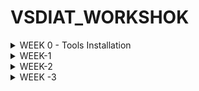 # 	VSDIAT_WORKSHOK
<details>
	<summary>WEEK 0 - Tools Installation </summary>
	
# Day 0 - Tools Installation
## Yosys
```
$ git clone https://github.com/YosysHQ/yosys.git
$ cd yosys 
$ sudo apt install make (If make is not installed please install it) 
$ sudo apt-get install build-essential clang bison flex \
    libreadline-dev gawk tcl-dev libffi-dev git \
    graphviz xdot pkg-config python3 libboost-system-dev \
    libboost-python-dev libboost-filesystem-dev zlib1g-dev
$ make 
$ sudo make install
```
![Yosys Installed](https://github.com/SACH8787/VSDIAT_WORKSHOK/blob/main/WEEK0/yosys_installed.png)

## Iverilog
```
$ sudo apt-get install iverilog
```
![Iverilog Installed](https://github.com/SACH8787/VSDIAT_WORKSHOK/blob/main/WEEK0/iverilog_installed.png)



## GTKWave
```
$ sudo apt update
$ sudo apt install gtkwave
```

![GTKWave Installed](https://github.com/SACH8787/VSDIAT_WORKSHOK/blob/main/WEEK0/gtkwave_installed.png)


</details>
<details>
	<summary>WEEK-1</summary>

<details>
    <summary>WEEK 1 - Day 0 - Simulation and Synthesis Steps</summary>
    
# Week 1 - Day 0 - Simulation and Synthesis

## Yosys - Synthesis and Netlist Diagram
$ yosys
yosys> read_verilog verilog/good_mux.v
yosys> synth -top good_mux
yosys> show

- `read_verilog verilog/good_mux.v` reads your Verilog file.
- `synth -top good_mux` synthesizes your top module named `good_mux`.
- `show` opens a GTK window displaying the synthesized netlist diagram.

## Icarus Verilog - Simulation and Waveform Viewing

- Compile your Verilog source and testbench:

$ iverilog -o good_mux_tb.vvp verilog/good_mux.v testbench/good_mux_tb.v


- Run the simulation:

$ vvp good_mux_tb.vvp
![Good Mux Synthesized Netlist](https://github.com/SACH8787/VSDIAT_WORKSHOK/blob/main/WEEK1/DAY1/good_mux_synth.png)

- View the waveform output:

$ gtkwave good_mux_tb.vcd
![Good Mux Waveform](https://github.com/SACH8787/VSDIAT_WORKSHOK/blob/main/WEEK1/DAY1/good_mux_wave.png)

*(Ensure your testbench writes waveform data to `good_mux_tb.vcd`)*


</details>



<details>
<summary>WEEK1 - DAY 2</summary>

# WEEK1 -Day 2: Timing Libraries, Synthesis Approaches, and Efficient Flip-Flop Coding

Welcome to Day 2 of the RTL Workshop. This day covers three crucial topics:
- Understanding the `.lib` timing library (sky130_fd_sc_hd__tt_025C_1v80.lib) used in open-source PDKs.
- Comparing hierarchical vs. flat synthesis methods.
- Exploring efficient coding styles for flip-flops in RTL design.

---


# Contents

- [Timing Libraries](#timing-libraries)
  - [SKY130 PDK Overview](#sky130-pdk-overview)
  - [Decoding tt_025C_1v80 in the SKY130 PDK](#decoding-tt_025c_1v80-in-the-sky130-pdk)
  - [Opening and Exploring the .lib File](#opening-and-exploring-the-lib-file)

- [Hierarchical vs. Flattened Synthesis](#hierarchical-vs-flattened-synthesis)
  - [Hierarchical Synthesis](#hierarchical-synthesis)
  - [Flattened Synthesis](#flattened-synthesis)
  - [Key Differences](#key-differences)

- [Flip-Flop Coding Styles](#flip-flop-coding-styles)
  - [Asynchronous Reset D Flip-Flop](#asynchronous-reset-d-flip-flop)
  - [Asynchronous Set D Flip-Flop](#asynchronous-set-d-flip-flop)
  - [Synchronous Reset D Flip-Flop](#synchronous-reset-d-flip-flop)

- [Simulation and Synthesis Workflow](#simulation-and-synthesis-workflow)
  - [Icarus Verilog Simulation](#icarus-verilog-simulation)
  - [Synthesis with Yosys](#synthesis-with-yosys)

---


## Simulation and Synthesis Workflow

### Icarus Verilog Simulation

1. **Compile:**
   ```shell
   iverilog dff_asyncres.v tb_dff_asyncres.v
   ```
2. **Run:**
   ```shell
   ./a.out
   ```
3. **View Waveform:**
   ```shell
   gtkwave tb_dff_asyncres.vcd
   ``


### Synthesis with Yosys

1. Start Yosys:
   ```shell
   yosys
   ```
2. Read Liberty library:
   ```shell
   read_liberty -lib /address/to/your/sky130/file/sky130_fd_sc_hd__tt_025C_1v80.lib
   ```
3. Read Verilog code:
   ```shell
   read_verilog /path/to/dff_asyncres.v
   ```
4. Synthesize:
   ```shell
   synth -top dff_asyncres
   ```
5. Map flip-flops:
   ```shell
   dfflibmap -liberty /address/to/your/sky130/file/sky130_fd_sc_hd__tt_025C_1v80.lib
   ```
6. Technology mapping:
   ```shell
   abc -liberty /address/to/your/sky130/file/sky130_fd_sc_hd__tt_025C_1v80.lib
   ```
7. Visualize the gate-level netlist:
   ```shell
   show
   ```
![GTKWave Async Reset Simulation](https://github.com/SACH8787/VSDIAT_WORKSHOK/blob/WEEK-1/WEEK1/Day2/gtkwave_asyncres.png)

![Yosys Async Reset Synthesis](https://github.com/SACH8787/VSDIAT_WORKSHOK/blob/WEEK-1/WEEK1/Day2/yosys_asyncres.png)

</details>
<details>
	<summary>WEEK1- DAY3</summary>
	
## 5. Labs on Optimization

### Lab 1

Below is the Verilog code for Lab 1:

```verilog
module opt_check (input a , input b , output y);
	assign y = a?b:0;
endmodule
```

**Explanation:**
- `assign y = a ? b : 0;` means:
  - If `a` is true, `y` is assigned the value of `b`.
  - If `a` is false, `y` is 0.

Follow the steps from [Day 1 Synthesis Lab](https://github.com/Ahtesham18112011/RTL_workshop/tree/main/Day_1#6-synthesis-lab-with-yosys) and add the following between `abc -liberty` and `synth -top`:
```shell
opt_clean -purge
```

![Lab 1 Output](https://github.com/SACH8787/VSDIAT_WORKSHOK/blob/main/WEEK1/DAY3/OPT_CHECK.png)

---

### Lab 2

Verilog code:

```verilog
module opt_check2 (input a , input b , output y);
	assign y = a?1:b;
endmodule
```

**Code Analysis:**
- Acts as a multiplexer:
  - `y = 1` if `a` is true.
  - `y = b` if `a` is false.

![Lab 2 Output](https://github.com/SACH8787/VSDIAT_WORKSHOK/blob/main/WEEK1/DAY3/OPT_CHECK2.png)

---

### Lab 3

Verilog code:

```verilog
module opt_check2 (input a , input b , output y);
	assign y = a?1:b;
endmodule
```

**Functionality:**  
2-to-1 multiplexer; `y = a ? 1 : b` (outputs `1` when `a` is true, otherwise `b`).

![Lab 3 Output](https://github.com/SACH8787/VSDIAT_WORKSHOK/blob/main/WEEK1/DAY3/OPT_CHECK3.png)

---

### Lab 4

Verilog code:

```verilog
module opt_check4 (input a , input b , input c , output y);
 assign y = a?(b?(a & c ):c):(!c);
 endmodule
```

**Functionality:**
- Three inputs (`a`, `b`, `c`), output `y`.
- Nested ternary logic:
  - If `a = 1`, `y = c`.
  - If `a = 0`, `y = !c`.
- Logic simplifies to:  
  `y = a ? c : !c`

![Lab 4 Output](https://github.com/SACH8787/VSDIAT_WORKSHOK/blob/main/WEEK1/DAY3/OPT_CHECK4.png)

---

### Lab 5

Verilog code:

```verilog
module dff_const1(input clk, input reset, output reg q);
always @(posedge clk, posedge reset)
begin
	if(reset)
		q <= 1'b0;
	else
		q <= 1'b1;
end
endmodule
```

**Functionality:**
- D flip-flop with:
  - Asynchronous reset to 0
  - Loads constant `1` when not in reset

![Lab 5 Output](https://github.com/SACH8787/VSDIAT_WORKSHOK/blob/main/WEEK1/DAY3/DFF_CONST1.png)

---

### Lab 6

Verilog code:

```verilog
module dff_const2(input clk, input reset, output reg q);
always @(posedge clk, posedge reset)
begin
	if(reset)
		q <= 1'b1;
	else
		q <= 1'b1;
end
endmodule
```

**Functionality:**
- D flip-flop always sets output `q` to `1` (regardless of reset or clock).

![Lab 6 Output](https://github.com/SACH8787/VSDIAT_WORKSHOK/blob/main/WEEK1/DAY3/DFF_CONST2.png)

</details>

<details>
	<summary>WEEK 1 - DAY 4</summary>

 ## 4. Labs

### Lab 1: Ternary Operator MUX

Verilog code for a simple 2:1 multiplexer using a ternary operator:

```verilog
module ternary_operator_mux (input i0, input i1, input sel, output y);
  assign y = sel ? i1 : i0;
endmodule
```
- **Function:** `y = i1` if `sel = 1`; else `y = i0`.



---

### Lab 2: Synthesis Using Yosys

Synthesize the above MUX using Yosys.  
_Follow the standard Yosys synthesis flow._

![lab2](https://github.com/SACH8787/VSDIAT_WORKSHOK/blob/main/WEEK1/DAY4/ternary_operator_mux.png)

---

### Lab 3: Gate-Level Simulation (GLS) of MUX

Run GLS for the synthesized MUX.  
Use this command (adjust paths as needed):

```shell
iverilog /path/to/primitives.v /path/to/sky130_fd_sc_hd.v ternary_operator_mux.v testbench.v
```



---

### Lab 4: Bad MUX Example (Common Pitfalls)

Verilog code with intentional issues:

```verilog
module bad_mux (input i0, input i1, input sel, output reg y);
  always @ (sel) begin
    if (sel)
      y <= i1;
    else 
      y <= i0;
  end
endmodule
```

#### Issues:
- **Incomplete sensitivity list**: Should include `i0`, `i1`, and `sel`.
- **Non-blocking assignment in combinational logic**: Should use blocking assignments (`=`).

**Corrected version:**
```verilog
always @ (*) begin
  if (sel)
    y = i1;
  else
    y = i0;
end
```

![lab4](https://github.com/SACH8787/VSDIAT_WORKSHOK/blob/main/WEEK1/DAY4/bad_mux1.png)


![lab4-1](https://github.com/SACH8787/VSDIAT_WORKSHOK/blob/main/WEEK1/DAY4/bad_mux.png)


---

### Lab 5: GLS of Bad MUX

Perform GLS on the `bad_mux`.  
Expect simulation mismatches or warnings due to above issues.

![lab5](https://github.com/SACH8787/VSDIAT_WORKSHOK/blob/main/WEEK1/DAY4/bad_mux2.png)

---

### Lab 6: Blocking Assignment Caveat

Verilog code:

```verilog
module blocking_caveat (input a, input b, input c, output reg d);
  reg x;
  always @ (*) begin
    d = x & c;
    x = a | b;
  end
endmodule
```

#### What’s wrong?
- The order of assignments causes `d` to use the old value of `x`—not the newly computed value.
- **Best Practice:** Assign intermediate variables before using them.

**Corrected order:**
```verilog
always @ (*) begin
  x = a | b;
  d = x & c;
end
```

![lab6](https://github.com/SACH8787/VSDIAT_WORKSHOK/blob/main/WEEK1/DAY4/blocking_caveat.png)

---

### Lab 7: Synthesis of the Blocking Caveat Module

Synthesize the corrected version of the module and observe the results.

![lab7](https://github.com/SACH8787/VSDIAT_WORKSHOK/blob/main/WEEK1/DAY4/blocking_caveat_tb.png)

---

## 5. Summary

- **Gate-Level Simulation (GLS):** Validates netlist functionality, timing, and testability after synthesis.
- **Synthesis-Simulation Mismatch:** Avoid by using synthesizable, unambiguous RTL code.
- **Blocking vs. Non-Blocking:** Use blocking (`=`) for combinational, non-blocking (`<=`) for sequential logic.
- **Labs:** Reinforce key concepts and highlight common RTL pitfalls.

</details>

<details>
	<SUMMARY>WEEK1 - DAY5</SUMMARY>

 Labs for If-Else and Case Statements

### Lab 1: Incomplete If Statement

```verilog
module incomp_if (input i0, input i1, input i2, output reg y);
always @(*) begin
    if (i0)
        y <= i1;
end
endmodule
```
![in_comp_if](https://github.com/SACH8787/VSDIAT_WORKSHOK/blob/WEEK-1/WEEK1/DAY5/incomp_if.png)

---

### Lab 2: Synthesis Result of Lab 1

![incomp_synth](https://github.com/SACH8787/VSDIAT_WORKSHOK/blob/WEEK-1/WEEK1/DAY5/incomp_if_tb.png)

---

###Lab 3: Nested If-Else

```verilog
module incomp_if2 (input i0, input i1, input i2, input i3, output reg y);
always @(*) begin
    if (i0)
        y <= i1;
    else if (i2)
        y <= i3;
end
endmodule
```
![icomp2](https://github.com/SACH8787/VSDIAT_WORKSHOK/blob/WEEK-1/WEEK1/DAY5/incomp_if2.png)

---

### Lab 4: Synthesis Result of Lab 3

![incomp2synth](https://github.com/SACH8787/VSDIAT_WORKSHOK/blob/WEEK-1/WEEK1/DAY5/incomp_if2_tb.png)

---

### Lab 5: Complete Case Statement

```verilog
module comp_case (input i0, input i1, input i2, input [1:0] sel, output reg y);
always @(*) begin
    case(sel)
        2'b00 : y = i0;
        2'b01 : y = i1;
        default : y = i2;
    endcase
end
endmodule
```
![compcase](https://github.com/SACH8787/VSDIAT_WORKSHOK/blob/WEEK-1/WEEK1/DAY5/comp_case.png)

---

### Lab 6: Synthesis Result of Lab 5

![compcase_synth](https://github.com/SACH8787/VSDIAT_WORKSHOK/blob/WEEK-1/WEEK1/DAY5/comp_case_tb.png)

---

## 7. Labs on Loops and Generate Blocks

### Lab 9: 4-to-1 MUX Using For Loop

```verilog
module mux_generate (
    input i0, input i1, input i2, input i3,
    input [1:0] sel,
    output reg y
);
wire [3:0] i_int;
assign i_int = {i3, i2, i1, i0};
integer k;
always @(*) begin
    for (k = 0; k < 4; k = k + 1) begin
        if (k == sel)
            y = i_int[k];
    end
end
endmodule
```
![mux_generate](https://github.com/SACH8787/VSDIAT_WORKSHOK/blob/WEEK-1/WEEK1/DAY5/mux_generate_tb.png)

---

### Lab 10: 8-to-1 Demux Using Case

```verilog
module demux_case (
    output o0, output o1, output o2, output o3,
    output o4, output o5, output o6, output o7,
    input [2:0] sel,
    input i
);
reg [7:0] y_int;
assign {o7, o6, o5, o4, o3, o2, o1, o0} = y_int;
always @(*) begin
    y_int = 8'b0;
    case(sel)
        3'b000 : y_int[0] = i;
        3'b001 : y_int[1] = i;
        3'b010 : y_int[2] = i;
        3'b011 : y_int[3] = i;
        3'b100 : y_int[4] = i;
        3'b101 : y_int[5] = i;
        3'b110 : y_int[6] = i;
        3'b111 : y_int[7] = i;
    endcase
end
endmodule
```
![demux-case](https://github.com/SACH8787/VSDIAT_WORKSHOK/blob/WEEK-1/WEEK1/DAY5/demux_case_tab.png)

---

8-bit Ripple Carry Adder with Generate Block

```verilog
module rca (
    input [7:0] num1,
    input [7:0] num2,
    output [8:0] sum
);
wire [7:0] int_sum;
wire [7:0] int_co;

genvar i;
generate
    for (i = 1; i < 8; i = i + 1) begin
        fa u_fa_1 (.a(num1[i]), .b(num2[i]), .c(int_co[i-1]), .co(int_co[i]), .sum(int_sum[i]));
    end
endgenerate

fa u_fa_0 (.a(num1[0]), .b(num2[0]), .c(1'b0), .co(int_co[0]), .sum(int_sum[0]));

assign sum[7:0] = int_sum;
assign sum[8] = int_co[7];
endmodule
```
**Full Adder Module:**
```verilog
module fa (input a, input b, input c, output co, output sum);
    assign {co, sum} = a + b + c;
endmodule
```
![rca_org](https://github.com/SACH8787/VSDIAT_WORKSHOK/blob/WEEK-1/WEEK1/DAY5/rca_tb.png)

---
</details>
</details>


<details>
	<summary>WEEK-2</summary>
# Introduction to the VSDBabySoC

VSDBabySoC is a small yet powerful RISCV-based SoC. The main purpose of designing such a small SoC is to test three open-source IP cores together for the first time and calibrate the analog part of it. VSDBabySoC contains one RVMYTH microprocessor, an 8x-PLL to generate a stable clock, and a 10-bit DAC to communicate with other analog devices.

  ![vsdbabysoc_block_diagram](images/vsdbabysoc_block_diagram.png)

## Problem statement

This work discusses the different aspects of designing a small SoC based on RVMYTH (a RISCV-based processor). This SoC will leverage a PLL as its clock generator and controller and a 10-bit DAC as a way to talk to the outside world. Other electrical devices with proper analog input like televisions, and mobile phones could manipulate DAC output and provide users with music sound or video frames. At the end of the day, it is possible to use this small fully open-source and well-documented SoC which has been fabricated under Sky130 technology, for educational purposes.

## What is SoC

An SoC is a single-die chip that has some different IP cores on it. These IPs could vary from microprocessors (completely digital) to 5G broadband modems (completely analog).

## What is RVMYTH

RVMYTH core is a simple RISCV-based CPU, introduced in a workshop by RedwoodEDA and VSD. During a 5-day workshop students (including middle-schoolers) managed to create a processor from scratch. The workshop used the TLV for faster development. All of the present and future contributions to the IP will be done by students and under open-source licenses.

## What is PLL

A phase-locked loop or PLL is a control system that generates an output signal whose phase is related to the phase of an input signal. PLLs are widely used for synchronization purposes, including clock generation and distribution.

## What is DAC

A digital-to-analog converter or DAC is a system that converts a digital signal into an analog signal. DACs are widely used in modern communication systems enabling the generation of digitally-defined transmission signals. As a result, high-speed DACs are used for mobile communications and ultra-high-speed DACs are employed in optical communications systems.

# VSDBabySoC Modeling

Here we are going to model and simulate the VSDBabySoC using `iverilog`, then we will show the results using `gtkwave` tool. Some initial input signals will be fed into `vsdbabysoc` module that make the pll start generating the proper `CLK` for the circuit. The clock signal will make the `rvmyth` to execute instructions in its `imem`. As a result the register `r17` will be filled with some values cycle by cycle. These values are used by dac core to provide the final output signal named `OUT`. So we have 3 main elements (IP cores) and a wrapper as an SoC and of-course there would be also a testbench module out there.

Please note that in the following sections we will mention some repos that we used to model the SoC. However the main source code is resided in [Source-Code Directory](src) and these modules are in [Modules Sub-Directory](src/module).

## RVMYTH modeling

As we mentioned in [What is RVMYTH](#what-is-rvmyth) section, RVMYTH is designed and created by the TL-Verilog language. So we need a way for compile and trasform it to the Verilog language and use the result in our SoC. Here the `sandpiper-saas` could help us do the job.

  [Here](https://github.com/shivanishah269/risc-v-core) is the repo we used as a reference to model the RVMYTH

## PLL and DAC modeling

It is not possible to sythesis an analog design with Verilog, yet. But there is a chance to simulate it using `real` datatype. We will use the following repositories to model the PLL and DAC cores:

  1. [Here](https://github.com/vsdip/rvmyth_avsdpll_interface) is the repo we used as a reference to model the PLL
  2. [Here](https://github.com/vsdip/rvmyth_avsddac_interface) is the repo we used as a reference to model the DAC

**CAUTION:** In the beginning of the project, we get our verilog model of the PLL from [here](https://github.com/vsdip/rvmyth_avsdpll_interface). However, by proceeding the project to the physical design flow we realize that this model needs a little changes to become sufficient for a real IP core. So we changed it a little and created a new model named `AVSDPLL` based on [this](https://github.com/lakshmi-sathi/avsdpll_1v8) IP

## Step by step modeling walkthrough

In this section we will walk through the whole process of modeling the VSDBabySoC in details. We will increase/decrease the digital output value and feed it to the DAC model so we can watch the changes on the SoC output. Please, note that the following commands are tested on the Ubuntu Bionic (18.04.5) platform and no other OSes.

  1. First we need to install some important packages:

  ```
  $ sudo apt install make python python3 python3-pip git iverilog gtkwave docker.io
  $ sudo chmod 666 /var/run/docker.sock
  $ cd ~
  $ pip3 install pyyaml click sandpiper-saas
  ```

  2. Now we can clone this repository in an arbitrary directory (we'll choose home directory here):

  ```
  $ cd ~
  $ git clone https://github.com/manili/VSDBabySoC.git
  ```

  3. It's time to make the `pre_synth_sim.vcd`:

  ```
  $ cd VSDBabySoC
  $ make pre_synth_sim
  ```
  
  The result of the simulation (i.e. `pre_synth_sim.vcd`) will be stored in the `output/pre_synth_sim` directory.

  4. We can see the waveforms by following command:

  ```
  $ gtkwave output/pre_synth_sim/pre_synth_sim.vcd
  ```
  
  Two most important signals are `CLK` and `OUT`. The `CLK` signal is provided by the PLL and the `OUT` is the output of the DAC model. Here is the final result of the modeling process:
  
  ![pre_synth_sim](images/pre_synth_sim.png)

In this picture we can see the following signals:

  * **CLK:** This is the `input CLK` signal of the `RVMYTH` core. This signal comes from the PLL, originally.
  * **reset:** This is the `input reset` signal of the `RVMYTH` core. This signal comes from an external source, originally.
  * **OUT:** This is the `output OUT` signal of the `VSDBabySoC` module. This signal comes from the DAC (due to simulation restrictions it behaves like a digital signal which is incorrect), originally.
  * **RV_TO_DAC[9:0]:** This is the 10-bit `output [9:0] OUT` port of the `RVMYTH` core. This port comes from the RVMYTH register #17, originally.
  * **OUT:** This is a `real` datatype wire which can simulate analog values. It is the `output wire real OUT` signal of the `DAC` module. This signal comes from the DAC, originally.

**PLEASE NOTE** that the sythesis process does not support `real` variables, so we must use the simple `wire` datatype for the `\vsdbabysoc.OUT` instead. The `iverilog` simulator always behaves `wire` as a digital signal. As a result we can not see the analog output via `\vsdbabysoc.OUT` port and we need to use `\dac.OUT` (which is a `real` datatype) instead.

# OpenLANE

OpenLANE is an automated RTL to GDSII flow based on several components including OpenROAD, Yosys, Magic, Netgen, Fault, SPEF-Extractor and custom methodology scripts for design exploration and optimization. The main usage of OpenLANE in this project is for [VSDBabySoC Physical Design](#vsdbabysoc-physical-design). However, we need OpenLANE for the synthesis and STA process in the [Post-synthesis simulation](#post-synthesis-simulation) section. So we'll talk about its installation process here and let the details be until the [VSDBabySoC Physical Design](#vsdbabysoc-physical-design) section.

## OpenLANE installation

The OpenLANE and sky130 installation can be done by following the steps in this repository `https://github.com/nickson-jose/openlane_build_script`.

* More information on OpenLANE can be found in the following repositories:

  * `https://github.com/The-OpenROAD-Project/OpenLane`
  * `https://github.com/efabless/openlane`

To summerize the installation processes:

  ```
  $ git clone https://github.com/The-OpenROAD-Project/OpenLane.git
  $ cd OpenLane/
  $ make openlane
  $ make pdk
  $ make test
  ```

For more info please refer to the GitHub repositories.

**PLEASE NOTE** that currently we are using commit version `8580c248a995b575f7734813b80bb6c4aa82d4f2` for the OpenLANE and our docker image version is `2021.09.09_03.00.48`.

# Post-synthesis simulation

First step in the design flow is to synthesize the generated RTL code and after that we will simulate the result. This way we can find more about our code and its bugs. So in this section we are going to synthesize our code then do a post-synthesis simulation to look for any issues. The post and pre (modeling section) synthesis results should be identical.

## Synthesizing using Yosys

* In OpenLANE the RTL synthesis is performed by `yosys`.
* The technology mapping is performed by `abc`.
* Finally, the timing reports for the synthesized netlist are generated by `OpenSTA`.

## How to synthesize the design

To perform the synthesis process do the following:

  ```
  $ cd ~/VSDBabySoC
  $ make synth
  ```

The heavy job will be done by the script. When the process has been done, we can see the result in the `output/synth/vsdbabysoc.synth.v` file.

## Post-synthesis simulation (GLS)

There is an issue for post-synthesis simulation (Gate-Level Simulation) which can be tracked [here](https://github.com/google/skywater-pdk/issues/310). However, we hacked the source-code by the following instructions and we managed to workaround the issue for now ([here is the reference](https://github.com/The-OpenROAD-Project/OpenLane/issues/518)):

  1. In `$YOUR_PDK_PATH/sky130A/libs.ref/sky130_fd_sc_hd/verilog/sky130_fd_sc_hd.v` file we should manually correct `endif SKY130_FD_SC_HD__LPFLOW_BLEEDER_FUNCTIONAL_V` to `endif //SKY130_FD_SC_HD__LPFLOW_BLEEDER_FUNCTIONAL_V`.
  2. We can simulate with the functional models by passing the `FUNCTIONAL` define to `iverilog`. Also we need to set `UNIT_DELAY` macro to some value. As a result we'll have `iverilog -DFUNCTIONAL -DUNIT_DELAY=#1 <THE SOURCE-CODEs TO BE COMPILED>`.

User could bypass these confusing steps by using our provided Makefile:

  ```
  $ cd ~/VSDBabySoC
  $ make post_synth_sim
  ```
The result of the simulation (i.e. `post_synth_sim.vcd`) will be stored in the `output/post_synth_sim` directory and the waveform could be seen by the following command:

  ```
  $ gtkwave output/post_synth_sim/post_synth_sim.vcd
  ```
Here is the final result:

  ![post_synth_sim](images/post_synth_sim.png)

In this picture we can see the following signals:

  * **\core.CLK:** This is the `input CLK` signal of the `RVMYTH` core. This signal comes from the PLL, originally.
  * **reset:** This is the `input reset` signal of the `RVMYTH` core. This signal comes from an external source, originally.
  * **OUT:** This is the `output OUT` signal of the `VSDBabySoC` module. This signal comes from the DAC (due to simulation restrictions it behaves like a digital signal which is incorrect), originally.
  * **\core.OUT[9:0]:** This is the 10-bit `output [9:0] OUT` port of the `RVMYTH` core. This port comes from the RVMYTH register #17, originally.
  * **OUT:** This is a `real` datatype wire which can simulate analog values. It is the `output wire real OUT` signal of the `DAC` module. This signal comes from the DAC, originally.

**PLEASE NOTE** that the sythesis process does not support `real` variables, so we must use the simple `wire` datatype for the `\vsdbabysoc.OUT` instead. The `iverilog` simulator always behaves `wire` as a digital signal. As a result we can not see the analog output via `\vsdbabysoc.OUT` port and we need to use `\dac.OUT` (which is a `real` datatype) instead.



VSDBabySoC-Simulation/
│
├── README.md                  # Simulation report (pre-filled)
├── simulation_logs/           # Terminal logs from simulation
│   ├── pre_synth_sim.log
│   ├── vvp_sim.out
│   └── synth.log (optional)
│
├── screenshots/               # GTKWave waveform screenshots
│   ├── reset_waveform.png
│   ├── clk_waveform.png
│   ├── fetch_decode.png
│   ├── alu_waveform.png
│   └── mem_waveform.png
│
├── src/                       # Original source files
│   ├── module/
│   │   ├── rvmyth.tlv
│   │   └── testbench.v
│   └── include/
│       └── *.vh or header files
│
├── output/                    # Auto-generated files (add to .gitignore)
│   ├── pre_synth_sim/
│   ├── compiled_tlv/
│   └── synth/
│
└── Makefile                   # Build/simulation commands



2. Observations
2.1 Reset Operation


Observation:
When reset = 1, the program counter (pc) and all pipeline registers are cleared to zero. After reset is deasserted (reset = 0), the CPU begins fetching instructions sequentially.

2.2 Clocking


Observation:
The CPU state updates on the rising edge of clk. The program counter increments on each cycle, demonstrating synchronous operation of the BabySoC pipeline.

2.3 Instruction Fetch & Decode


Observation:
Instruction memory outputs (instr) reflect the instruction being fetched at the current pc. The decoded signals (rd, rs1, rs2) are ready for ALU execution in the following cycle.

2.4 ALU Operation


Observation:
The ALU executes arithmetic and logical instructions using operands from the register file. The result (alu_out) is written back to the register file or memory depending on the instruction type.

2.5 Memory Operations


Observation:
Load and store instructions trigger memory read/write signals (dmem_rd_en, dmem_wr_en). Memory addresses and data values are updated accordingly.

3. Simulation Logs

Simulation logs are saved in the simulation_logs/ folder:

pre_synth_sim.log → pre-synthesis simulation output

vvp_sim.out → simulation execution output

synth.log → synthesis logs (optional if using OpenLane)

Example terminal command to view logs:

cat simulation_logs/pre_synth_sim.log

4. Conclusion

The BabySoC CPU demonstrates correct operation:

Proper reset and clock synchronization

Accurate instruction fetch, decode, and execution

Correct ALU computation and memory access

Waveforms confirm that all modules are communicating as expected, and the TL-Verilog design has been successfully converted and simulated.

![img1](https://github.com/SACH8787/VSDIAT_WORKSHOK/blob/main/WEEK2/SOC_DESIGN_FLOW.png)
![img2](https://github.com/SACH8787/VSDIAT_WORKSHOK/blob/main/WEEK2/Screenshot%20from%202025-09-28%2019-21-05.png)
![img3](https://github.com/SACH8787/VSDIAT_WORKSHOK/blob/main/WEEK2/Screenshot%20from%202025-09-28%2019-25-49.png)



</details>
<details>
	<summary>WEEK -3 </summary>
	# BabySoC GLS & Post-Synthesis Simulation

## **Gate-Level Simulation (GLS) of BabySoC**

### **Purpose of GLS**
Gate-Level Simulation is used to verify the functionality of a design **after the synthesis process**. Unlike RTL (Register Transfer Level) simulations, which work at a higher abstraction level, GLS works on the **actual synthesized netlist**, including gates and interconnections.  

#### **Key Aspects of GLS for BabySoC**

- **Verification with Timing Information**:  
  GLS can include Standard Delay Format (SDF) files to verify timing correctness under realistic conditions.  

- **Design Validation Post-Synthesis**:  
  Ensures the design’s logical behavior remains correct after mapping to gate-level cells.  
  Detects issues like glitches or metastability.  

- **Simulation Tools**:  
  - **Icarus Verilog** for compiling and simulating netlists  
  - **GTKWave** for waveform visualization  

- **Importance for BabySoC**:  
  BabySoC has multiple modules such as the RISC-V processor, PLL, and DAC. GLS ensures correct interactions between these modules after synthesis.  

---

## **Step-by-Step Execution Plan**

### **Step 1: Load the Top-Level Design and Supporting Modules**


yosys
Inside the Yosys shell, run:

tcl
Copy code
read_verilog /home/sachin-mohanty/VSDBabySoC/src/module/vsdbabysoc.v
read_verilog -I /home/sachin-mohanty/VSDBabySoC/src/include /home/sachin-mohanty/VSDBabySoC/src/module/rvmyth.v
read_verilog -I /home/sachin-mohanty/VSDBabySoC/src/include /home/sachin-mohanty/VSDBabySoC/src/module/clk_gate.v

Step 2: Load the Liberty Files for Synthesis
tcl
Copy code
read_liberty -lib /home/sachin-mohanty/VSDBabySoC/src/lib/avsdpll.lib
read_liberty -lib /home/sachin-mohanty/VSDBabySoC/src/lib/avsddac.lib
read_liberty -lib /home/sachin-mohanty/VSDBabySoC/src/lib/sky130_fd_sc_hd__tt_025C_1v80.lib

Step 3: Run Synthesis Targeting vsdbabysoc
tcl
Copy code
synth -top vsdbabysoc

Step 4: Map D Flip-Flops to Standard Cells
tcl
Copy code
dfflibmap -liberty /home/sachin-mohanty/VSDBabySoC/src/lib/sky130_fd_sc_hd__tt_025C_1v80.lib

Step 5: Perform Optimization and Technology Mapping
tcl
Copy code
opt
abc -liberty /home/sachin-mohanty/VSDBabySoC/src/lib/sky130_fd_sc_hd__tt_025C_1v80.lib -script +strash;scorr;ifraig;retime;{D};strash;dch,-f;map,-M,1,{D}

Step 6: Perform Final Clean-Up and Renaming
tcl
Copy code
flatten
setundef -zero
clean -purge
rename -enumerate

Step 7: Check Statistics
tcl
Copy code
stat

Step 8: Write the Synthesized Netlist
tcl
Copy code
write_verilog -noattr /home/sachin-mohanty/VSDBabySoC/output/post_synth_sim/vsdbabysoc.synth.v

Post-Synthesis Simulation and Waveforms
Step 1: Compile the Testbench
bash
Copy code
iverilog -o /home/sachin-mohanty/VSDBabySoC/output/post_synth_sim/post_synth_sim.out \
-DPOST_SYNTH_SIM -DFUNCTIONAL -DUNIT_DELAY=#1 \
-I /home/sachin-mohanty/VSDBabySoC/src/include \
-I /home/sachin-mohanty/VSDBabySoC/src/module \
/home/sachin-mohanty/VSDBabySoC/src/module/testbench.v
Step 2: Navigate to Post-Synthesis Simulation Directory
bash
Copy code
cd /home/sachin-mohanty/VSDBabySoC/output/post_synth_sim/
Step 3: Run the Simulation
bash
Copy code
./post_synth_sim.out
Step 4: View the Waveforms in GTKWave
bash
Copy code
gtkwave post_synth_sim.vcd
![img1](https://github.com/SACH8787/VSDIAT_WORKSHOK/blob/main/WEEK3/1.png)
![img2](https://github.com/SACH8787/VSDIAT_WORKSHOK/blob/main/WEEK3/2.png)
![img3](https://github.com/SACH8787/VSDIAT_WORKSHOK/blob/main/WEEK3/3.png)
![img4](https://github.com/SACH8787/VSDIAT_WORKSHOK/blob/main/WEEK3/4.png)
![img5](https://github.com/SACH8787/VSDIAT_WORKSHOK/blob/main/WEEK3/5.png)
![img6](https://github.com/SACH8787/VSDIAT_WORKSHOK/blob/main/WEEK3/6.png)
![img7](https://github.com/SACH8787/VSDIAT_WORKSHOK/blob/main/WEEK3/7.png)
![img8](https://github.com/SACH8787/VSDIAT_WORKSHOK/blob/main/WEEK3/8.png)



# Static Timing Analysis (STA) – BabySoC

## **Purpose**
- STA is used to **verify timing correctness** of a digital design **without dynamic simulation**.
- Ensures all signals propagate correctly through **combinational and sequential logic** within the clock period.
- Detects **setup and hold violations** for flip-flops and other sequential elements.

---

## **Key Concepts**
- **Clock Period (Tclk):** Maximum allowed time for signals to propagate before the next clock edge.
- **Setup Time:** Minimum time a data signal must be stable **before** the clock edge.
- **Hold Time:** Minimum time a data signal must remain stable **after** the clock edge.
- **Slack:** Difference between the required arrival time and actual arrival time at a flip-flop or latch.
  - **Positive Slack:** Timing is met.
  - **Negative Slack:** Timing violation exists.

---

## **Components Analyzed**
- **Combinational Paths:** Logic between flip-flops or I/O pins.
- **Sequential Elements:** Flip-flops, latches, registers.
- **Clock Paths:** Clock distribution network including delays, skew, and jitter.

---

## **Workflow for STA**

### **1. Prepare Netlist**
- Use the **post-synthesis netlist**, e.g., `vsdbabysoc.synth.v` mapped to standard cells.

### **2. Define Timing Constraints**
- Provide an **SDC (Synopsys Design Constraints)** file with:
  - Clock definitions
  - Input/output delays
  - Setup/hold timing constraints

### **3. Run STA Tool**
- Example command (inside OpenLane docker):

```bash
sta -exit -threads max /VSDBabySoC/src/script/sta.conf | tee ../output/sta/sta.log










</details>

